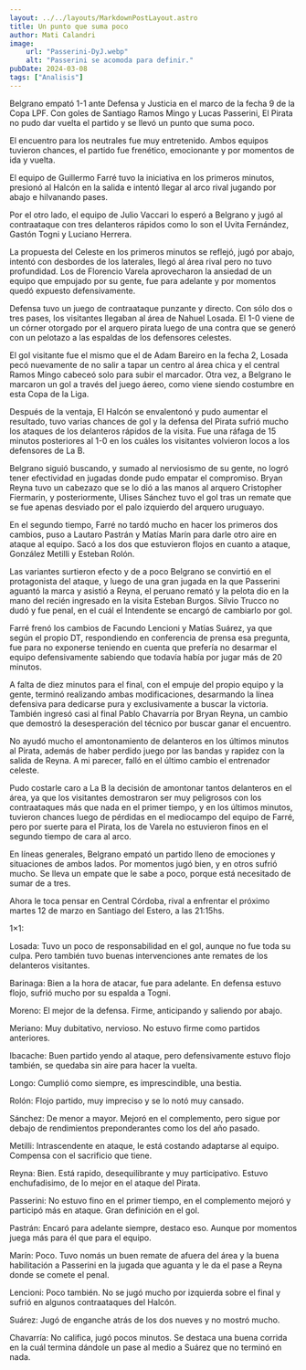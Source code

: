 ```yaml
---
layout: ../../layouts/MarkdownPostLayout.astro
title: Un punto que suma poco
author: Mati Calandri
image:
    url: "Passerini-DyJ.webp"
    alt: "Passerini se acomoda para definir."
pubDate: 2024-03-08
tags: ["Analisis"]
---
```


Belgrano empató 1-1 ante Defensa y Justicia en el marco de la fecha 9 de la Copa LPF. Con goles de Santiago Ramos Mingo y Lucas Passerini, El Pirata no pudo dar vuelta el partido y se llevó un punto que suma poco.

El encuentro para los neutrales fue muy entretenido. Ambos equipos tuvieron chances, el partido fue frenético, emocionante y por momentos de ida y vuelta.

El equipo de Guillermo Farré tuvo la iniciativa en los primeros minutos, presionó al Halcón en la salida e intentó llegar al arco rival jugando por abajo e hilvanando pases.

Por el otro lado, el equipo de Julio Vaccari lo esperó a Belgrano y jugó al contraataque con tres delanteros rápidos como lo son el Uvita Fernández, Gastón Togni y Luciano Herrera.

La propuesta del Celeste en los primeros minutos se reflejó, jugó por abajo, intentó con desbordes de los laterales, llegó al área rival pero no tuvo profundidad. Los de Florencio Varela aprovecharon la ansiedad de un equipo que empujado por su gente, fue para adelante y por momentos quedó expuesto defensivamente.

Defensa tuvo un juego de contraataque punzante y directo. Con sólo dos o tres pases, los visitantes llegaban al área de Nahuel Losada. El 1-0 viene de un córner otorgado por el arquero pirata luego de una contra que se generó con un pelotazo a las espaldas de los defensores celestes.

El gol visitante fue el mismo que el de Adam Bareiro en la fecha 2, Losada pecó nuevamente de no salir a tapar un centro al área chica y el central Ramos Mingo cabeceó solo para subir el marcador. Otra vez, a Belgrano le marcaron un gol a través del juego áereo, como viene siendo costumbre en esta Copa de la Liga.

Después de la ventaja, El Halcón se envalentonó y pudo aumentar el resultado, tuvo varias chances de gol y la defensa del Pirata sufrió mucho los ataques de los delanteros rápidos de la visita. Fue una ráfaga de 15 minutos posteriores al 1-0 en los cuáles los visitantes volvieron locos a los defensores de La B.

Belgrano siguió buscando, y sumado al nerviosismo de su gente, no logró tener efectividad en jugadas donde pudo empatar el compromiso. Bryan Reyna tuvo un cabezazo que se lo dió a las manos al arquero Cristopher Fiermarin, y posteriormente, Ulises Sánchez tuvo el gol tras un remate que se fue apenas desviado por el palo izquierdo del arquero uruguayo.

En el segundo tiempo, Farré no tardó mucho en hacer los primeros dos cambios, puso a Lautaro Pastrán y Matías Marín para darle otro aire en ataque al equipo. Sacó a los dos que estuvieron flojos en cuanto a ataque, González Metilli y Esteban Rolón.

Las variantes surtieron efecto y de a poco Belgrano se convirtió en el protagonista del ataque, y luego de una gran jugada en la que Passerini aguantó la marca y asistió a Reyna, el peruano remató y la pelota dio en la mano del recién ingresado en la visita Esteban Burgos. Silvio Trucco no dudó y fue penal, en el cuál el Intendente se encargó de cambiarlo por gol.

Farré frenó los cambios de Facundo Lencioni y Matías Suárez, ya que según el propio DT, respondiendo en conferencia de prensa esa pregunta, fue para no exponerse teniendo en cuenta que prefería no desarmar el equipo defensivamente sabiendo que todavía había por jugar más de 20 minutos.

A falta de diez minutos para el final, con el empuje del propio equipo y la gente, terminó realizando ambas modificaciones, desarmando la línea defensiva para dedicarse pura y exclusivamente a buscar la victoria. También ingresó casi al final Pablo Chavarría por Bryan Reyna, un cambio que demostró la desesperación del técnico por buscar ganar el encuentro.

No ayudó mucho el amontonamiento de delanteros en los últimos minutos al Pirata, además de haber perdido juego por las bandas y rapidez con la salida de Reyna. A mi parecer, falló en el último cambio el entrenador celeste.

Pudo costarle caro a La B la decisión de amontonar tantos delanteros en el área, ya que los visitantes demostraron ser muy peligrosos con los contraataques más que nada en el primer tiempo, y en los últimos minutos, tuvieron chances luego de pérdidas en el mediocampo del equipo de Farré, pero por suerte para el Pirata, los de Varela no estuvieron finos en el segundo tiempo de cara al arco.

En líneas generales, Belgrano empató un partido lleno de emociones y situaciones de ambos lados. Por momentos jugó bien, y en otros sufrió mucho. Se lleva un empate que le sabe a poco, porque está necesitado de sumar de a tres.

Ahora le toca pensar en Central Córdoba, rival a enfrentar el próximo martes 12 de marzo en Santiago del Estero, a las 21:15hs.

1×1:

Losada: Tuvo un poco de responsabilidad en el gol, aunque no fue toda su culpa. Pero también tuvo buenas intervenciones ante remates de los delanteros visitantes.

Barinaga: Bien a la hora de atacar, fue para adelante. En defensa estuvo flojo, sufrió mucho por su espalda a Togni.

Moreno: El mejor de la defensa. Firme, anticipando y saliendo por abajo.

Meriano: Muy dubitativo, nervioso. No estuvo firme como partidos anteriores.

Ibacache: Buen partido yendo al ataque, pero defensivamente estuvo flojo también, se quedaba sin aire para hacer la vuelta.

Longo: Cumplió como siempre, es imprescindible, una bestia.

Rolón: Flojo partido, muy impreciso y se lo notó muy cansado.

Sánchez: De menor a mayor. Mejoró en el complemento, pero sigue por debajo de rendimientos preponderantes como los del año pasado.

Metilli: Intrascendente en ataque, le está costando adaptarse al equipo. Compensa con el sacrificio que tiene.

Reyna: Bien. Está rapido, desequilibrante y muy participativo. Estuvo enchufadisimo, de lo mejor en el ataque del Pirata.

Passerini: No estuvo fino en el primer tiempo, en el complemento mejoró y participó más en ataque. Gran definición en el gol.

Pastrán: Encaró para adelante siempre, destaco eso. Aunque por momentos juega más para él que para el equipo.

Marín: Poco. Tuvo nomás un buen remate de afuera del área y la buena habilitación a Passerini en la jugada que aguanta y le da el pase a Reyna donde se comete el penal.

Lencioni: Poco también. No se jugó mucho por izquierda sobre el final y sufrió en algunos contraataques del Halcón.

Suárez: Jugó de enganche atrás de los dos nueves y no mostró mucho.

Chavarría: No califica, jugó pocos minutos. Se destaca una buena corrida en la cuál termina dándole un pase al medio a Suárez que no terminó en nada.
